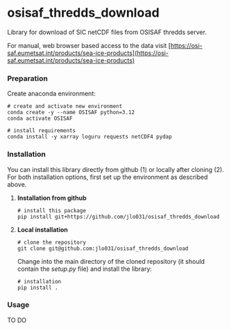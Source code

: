 # osisaf_thredds_download

Library for download of SIC netCDF files from OSISAF thredds server.

For manual, web browser based access to the data visit [https://osi-saf.eumetsat.int/products/sea-ice-products](https://osi-saf.eumetsat.int/products/sea-ice-products)


### Preparation
Create anaconda environment:

    # create and activate new environment
    conda create -y --name OSISAF python=3.12
    conda activate OSISAF

    # install requirements
    conda install -y xarray loguru requests netCDF4 pydap


### Installation
You can install this library directly from github (1) or locally after cloning (2).  
For both installation options, first set up the environment as described above.

1. **Installation from github**

       # install this package
       pip install git+https://github.com/jlo031/osisaf_thredds_download

2. **Local installation**

       # clone the repository
       git clone git@github.com:jlo031/osisaf_thredds_download

   Change into the main directory of the cloned repository (it should contain the *setup.py* file) and install the library:

       # installation
       pip install .


### Usage
TO DO
